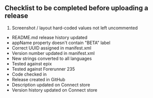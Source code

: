 ## Checklist to be completed before uploading a release
1. Screenshot / layout hard-coded values not left uncommented
- README.md release history updated
- appName property doesn't contain "BETA" label
- Correct UUID assigned in manifest.xml
- Version number updated in manifest.xml
- New strings converted to all languages
- Tested against epix
- Tested against Forerunner 235
- Code checked in
- Release created in GitHub
- Description updated on Connect store
- Version history updated on Connect store